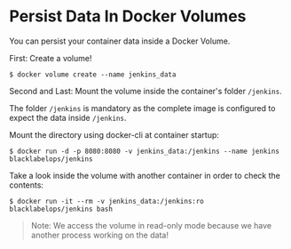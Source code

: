 # Persist Data In Docker Volumes

You can persist your container data inside a Docker Volume.

First: Create a volume!

~~~~
$ docker volume create --name jenkins_data
~~~~

Second and Last: Mount the volume inside the container's folder `/jenkins`.

The folder `/jenkins` is mandatory as the complete image is configured to expect the data inside `/jenkins`.

Mount the directory using docker-cli at container startup:

~~~~
$ docker run -d -p 8080:8080 -v jenkins_data:/jenkins --name jenkins blacklabelops/jenkins
~~~~

Take a look inside the volume with another container in order to check the contents:

~~~~
$ docker run -it --rm -v jenkins_data:/jenkins:ro blacklabelops/jenkins bash
~~~~

> Note: We access the volume in read-only mode because we have another process working on the data!
